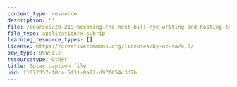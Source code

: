 ```yaml
---
content_type: resource
description: ''
file: /courses/20-219-becoming-the-next-bill-nye-writing-and-hosting-the-educational-show-january-iap-2015/f1072357f0ca5f318a72d97f654c3d7b_3HnHQXWIFd4.vtt
file_type: application/x-subrip
learning_resource_types: []
license: https://creativecommons.org/licenses/by-nc-sa/4.0/
ocw_type: OCWFile
resourcetype: Other
title: 3play caption file
uid: f1072357-f0ca-5f31-8a72-d97f654c3d7b
---
```

